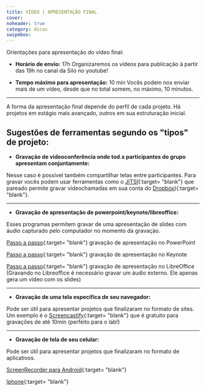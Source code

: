 ```yaml
---
title: VÍDEO | APRESENTAÇÃO FINAL
cover: 
noheader: true
category: dicas
swipebox: 
---
```



Orientações para apresentação do vídeo final:

* **Horário de envio:** 17h
  Organizaremos os vídeos para publicação à partir das 19h no canal da Silo no youtube!
  
* **Tempo máximo para apresentação:** 10 min
Vocês podem nos enviar mais de um vídeo, desde que no total somem, no máximo, 10 minutos.
  

--- 

A forma da apresentação final depende do perfil de cada projeto. Há projetos em estágio mais avançado, outros em sua estruturação inicial. 


  
## Sugestões de ferramentas segundo os "tipos" de projeto:
 
* **Gravação de videoconferência onde tod.s participantes do grupo apresentam conjuntamente:**
  
Nesse caso é possível também compartilhar telas entre participantes.
Para gravar vocês podem usar ferramentas como o [JITSI](https://meet.jit.si/){:target= "blank"} que pareado permite gravar vídeochamadas em sua conta do [Dropbox](https://dropbox.com)){:target= "blank"}.

--- 

* **Gravação de apresentação de powerpoint/keynote/libreoffice:** 
  
Esses programas permitem gravar de uma apresentação de slides com áudio capturado pelo computador no momento da gravação. 
  
  [Passo a passo](https://www.techtudo.com.br/dicas-e-tutoriais/noticia/2016/04/como-criar-um-video-da-sua-apresentacao-no-powerpoint-com-voz.html){:target= "blank"} gravação de apresentação no PowerPoint
  
  [Passo a passo](http://keynote.skydocu.com/pt-br/exibir-sua-apresentacao/gravar-uma-narracao-de-reproducao-automatica/){:target= "blank"} gravação de apresentação no Keynote
  
  [Passo a passo](https://www.youtube.com/watch?v=qEAHF3W4_Lc){:target= "blank"} gravação de apresentação no LibreOffice (Gravando no Libreoffice é necessário gravar um áudio externo. Ele apenas gera um vídeo com os slides)

---

* **Gravação de uma tela específica de seu navegador:** 
  
Pode ser útil para apresentar projetos que finalizaram no formato de sites.
Um exemplo é o [Screencastify](https://www.screencastify.com/){:target= "blank"} que é gratuito para gravações de até 10min (perfeito para o lab!)

---

* **Gravação de tela de seu celular:**
  
Pode ser útil para apresentar projetos que finalizaram no formato de aplicativos.
   
[ScreenRecorder para Android](https://play.google.com/store/apps/details?id=com.kimcy929.screenrecorder&hl=en_GB){:target= "blank"}

[Iphone](https://support.apple.com/pt-br/HT207935){:target= "blank"}